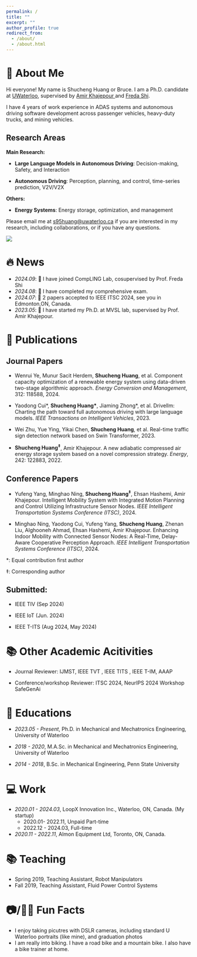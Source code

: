```yaml
---
permalink: /
title: ""
excerpt: ""
author_profile: true
redirect_from: 
  - /about/
  - /about.html
---
```


<!-- {% if site.google_scholar_stats_use_cdn %}
{% assign gsDataBaseUrl = "https://cdn.jsdelivr.net/gh/" | append: site.repository | append: "@" %}
{% else %}
{% assign gsDataBaseUrl = "https://raw.githubusercontent.com/" | append: site.repository | append: "/" %}
{% endif %}
{% assign url = gsDataBaseUrl | append: "google-scholar-stats/gs_data_shieldsio.json" %} -->


<span class='anchor' id='about-me'></span>

# 👋 About Me
Hi everyone! My name is Shucheng Huang or Bruce. 
I am a Ph.D. candidate at <a href='https://uwaterloo.ca/'>UWaterloo</a>, supervised by <a href='https://uwaterloo.ca/mechatronic-vehicle-systems-lab/'>Amir Khajepour </a>  and <a href='https://uwaterloo.ca/computer-science/about/people/fhs'>Freda Shi</a>. 

I have 4 years of work experience in ADAS systems and autonomous driving software development across passenger vehicles, heavy-duty trucks, and mining vehicles.


##  Research Areas
**Main Research:**
- **Large Language Models in Autonomous Driving**:  Decision-making, Safety, and Interaction

- **Autonomous Driving**: Perception, planning, and control, time-series prediction, V2V/V2X

**Others:**

- **Energy Systems**: Energy storage, optimization, and management




Please email me at s95huang@uwaterloo.ca if you are interested in my research, including collaborations, or if you have any questions.

<!-- iSWijVsAAAAJ&hl -->
<a href='https://scholar.google.com/citations?user=iSWijVsAAAAJ'><img src="https://img.shields.io/endpoint?logo=Google%20Scholar&url=https%3A%2F%2Fcdn.jsdelivr.net%2Fgh%2Fs95huang%2Fs95huang.github.io@google-scholar-stats%2Fgs_data_shieldsio.json&labelColor=f6f6f6&color=9cf&style=flat&label=citations"></a>

<!-- My research interest includes neural machine translation and computer vision. I have published more than 100 papers at the top international AI conferences with total <a href='https://scholar.google.com/citations?user=DhtAFkwAAAAJ'>google scholar citations <strong><span id='total_cit'>260000+</span></strong></a> (You can also use google scholar badge <a href='https://scholar.google.com/citations?user=DhtAFkwAAAAJ'><img src="https://img.shields.io/endpoint?url={{ url | url_encode }}&logo=Google%20Scholar&labelColor=f6f6f6&color=9cf&style=flat&label=citations"></a>). -->


# 🔥 News
<!-- Allowed emojis: 🎉for good news 📣for average news-->

- *2024.09*:  🎉 I have joined CompLING Lab, cosupervised by Prof. Freda Shi
- *2024.08*:  🎉 I have completed my comprehensive exam.
- *2024.07*:  📣 2 papers accepted to IEEE ITSC 2024, see you in Edmonton,ON, Canada.
- *2023.05*:  🎉 I have started my Ph.D. at MVSL lab, supervised by Prof. Amir Khajepour.

# 📝 Publications 


## Journal Papers

- Wenrui Ye, Munur Sacit Herdem, **Shucheng Huang**, et al. Component capacity optimization of a renewable energy system using data-driven two-stage algorithmic approach. *Energy Conversion and Management*, 312: 118588, 2024.


- Yaodong Cui\*, **Shucheng Huang\***, Jiaming Zhong\*, et al. Drivellm: Charting the path toward full autonomous driving with large language models. *IEEE Transactions on Intelligent Vehicles*, 2023.


<!-- @article{zhu2023real,
  title={Real-time traffic sign detection network based on Swin Transformer},
  author={Zhu, Wei and Ying, Yue and Chen, Yikai and Huang, Shucheng and others},
  year={2023}
} -->
- Wei Zhu, Yue Ying, Yikai Chen, **Shucheng Huang**, et al. Real-time traffic sign detection network based on Swin Transformer, 2023.

- **Shucheng Huang<sup>‡</sup>**, Amir Khajepour. A new adiabatic compressed air energy storage system based on a novel compression strategy. *Energy*, 242: 122883, 2022.




## Conference Papers

- Yufeng Yang, Minghao Ning, **Shucheng Huang<sup>‡</sup>**, Ehsan Hashemi, Amir Khajepour. Intelligent Mobility System with Integrated Motion Planning and Control Utilizing Infrastructure Sensor Nodes. *IEEE Intelligent Transportation Systems Conference (ITSC)*, 2024.

- Minghao Ning, Yaodong Cui, Yufeng Yang, **Shucheng Huang**, Zhenan Liu, Alghooneh Ahmad, Ehsan Hashemi, Amir Khajepour. Enhancing Indoor Mobility with Connected Sensor Nodes: A Real-Time, Delay-Aware Cooperative Perception Approach. *IEEE Intelligent Transportation Systems Conference (ITSC)*, 2024.



 \*: Equal contribution first author

‡: Corresponding author

##  Submitted:

- IEEE TIV (Sep 2024)

- IEEE IoT (Jun. 2024)

- IEEE T-ITS (Aug 2024, May 2024)


<!-- # 🎖 Honors and Awards -->
<!-- - *2021.10* Lorem ipsum dolor sit amet, consectetur adipiscing elit. Vivamus ornare aliquet ipsum, ac tempus justo dapibus sit amet. 
- *2021.09* Lorem ipsum dolor sit amet, consectetur adipiscing elit. Vivamus ornare aliquet ipsum, ac tempus justo dapibus sit amet.  -->

<!-- # Academic Acitivities -->

# 📚 Other Academic Acitivities
- Journal Reviewer:  IJMST, IEEE TVT , IEEE TITS , IEEE T-IM, AAAP

- Conference/workshop Reviewer: ITSC 2024, NeurIPS 2024 Workshop SafeGenAi 

# 📖 Educations

- *2023.05 - Present*, Ph.D. in Mechanical and Mechatronics Engineering, University of Waterloo

- *2018 - 2020*, M.A.Sc. in Mechanical and Mechatronics Engineering, University of Waterloo

- *2014 - 2018*, B.Sc. in Mechanical Engineering, Penn State University


<!-- # 💬 Invited Talks -->

<!-- - *2021.06*, Lorem ipsum dolor sit amet, consectetur adipiscing elit. Vivamus ornare aliquet ipsum, ac tempus justo dapibus sit amet.  -->
<!-- - *2021.03*, Lorem ipsum dolor sit amet, consectetur adipiscing elit. Vivamus ornare aliquet ipsum, ac tempus justo dapibus sit amet.  \| [\[video\]](https://github.com/) -->

# 💻 Work
- *2020.01 - 2024.03*, LoopX Innovation Inc., Waterloo, ON, Canada. (My startup)
   - 2020.01- 2022.11, Unpaid Part-time
   - 2022.12 - 2024.03, Full-time
- *2020.11 - 2022.11*, Almon Equipment Ltd, Toronto, ON, Canada.

# 📚 Teaching
- Spring 2019, Teaching Assistant, Robot Manipulators
- Fall 2019, Teaching Assistant, Fluid Power Control Systems


<!--  Interesting facts -->
# 📷/🚴‍♂️ Fun Facts
- I enjoy taking picutres with DSLR cameras, including standard U Waterloo portraits (like mine), and graduation photos
- I am really into biking. I have a road bike and a mountain bike. I also have a bike trainer at home.